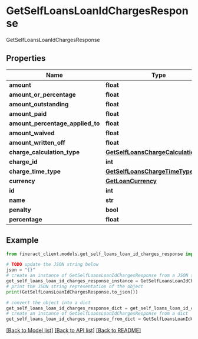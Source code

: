# GetSelfLoansLoanIdChargesResponse

GetSelfLoansLoanIdChargesResponse

## Properties

Name | Type | Description | Notes
------------ | ------------- | ------------- | -------------
**amount** | **float** |  | [optional] 
**amount_or_percentage** | **float** |  | [optional] 
**amount_outstanding** | **float** |  | [optional] 
**amount_paid** | **float** |  | [optional] 
**amount_percentage_applied_to** | **float** |  | [optional] 
**amount_waived** | **float** |  | [optional] 
**amount_written_off** | **float** |  | [optional] 
**charge_calculation_type** | [**GetSelfLoansChargeCalculationType**](GetSelfLoansChargeCalculationType.md) |  | [optional] 
**charge_id** | **int** |  | [optional] 
**charge_time_type** | [**GetSelfLoansChargeTimeType**](GetSelfLoansChargeTimeType.md) |  | [optional] 
**currency** | [**GetLoanCurrency**](GetLoanCurrency.md) |  | [optional] 
**id** | **int** |  | [optional] 
**name** | **str** |  | [optional] 
**penalty** | **bool** |  | [optional] 
**percentage** | **float** |  | [optional] 

## Example

```python
from fineract_client.models.get_self_loans_loan_id_charges_response import GetSelfLoansLoanIdChargesResponse

# TODO update the JSON string below
json = "{}"
# create an instance of GetSelfLoansLoanIdChargesResponse from a JSON string
get_self_loans_loan_id_charges_response_instance = GetSelfLoansLoanIdChargesResponse.from_json(json)
# print the JSON string representation of the object
print(GetSelfLoansLoanIdChargesResponse.to_json())

# convert the object into a dict
get_self_loans_loan_id_charges_response_dict = get_self_loans_loan_id_charges_response_instance.to_dict()
# create an instance of GetSelfLoansLoanIdChargesResponse from a dict
get_self_loans_loan_id_charges_response_from_dict = GetSelfLoansLoanIdChargesResponse.from_dict(get_self_loans_loan_id_charges_response_dict)
```
[[Back to Model list]](../README.md#documentation-for-models) [[Back to API list]](../README.md#documentation-for-api-endpoints) [[Back to README]](../README.md)


